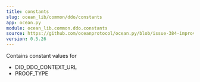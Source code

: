 ```yaml
---
title: constants
slug: ocean_lib/common/ddo/constants
app: ocean.py
module: ocean_lib.common.ddo.constants
source: https://github.com/oceanprotocol/ocean.py/blob/issue-384-improve-docs/ocean_lib/common/ddo/constants.py
version: 0.5.26
---
```

Contains constant values for
- DID_DDO_CONTEXT_URL
- PROOF_TYPE

